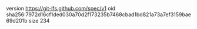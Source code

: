 version https://git-lfs.github.com/spec/v1
oid sha256:7972d16cf1ded030a70d2f173235b7468cbad1bd821a73a7ef3159bae69d201b
size 234
